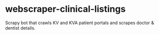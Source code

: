# webscraper-clinical-listings

Scrapy bot that crawls KV and KVA patient portals and scrapes doctor & dentist details.
